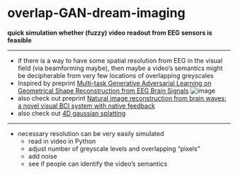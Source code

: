 # overlap-GAN-dream-imaging
**quick simulation whether (fuzzy) video readout from EEG sensors is feasible**   

---

- if there is a way to have some spatial resolution from EEG in the visual field (via beamforming maybe), then maybe a video’s semantics might be decipherable from very few locations of overlapping greyscales
- Inspired by preprint [Multi-task Generative Adversarial Learning on Geometrical Shape Reconstruction from EEG Brain Signals](https://www.biorxiv.org/content/10.1101/787101v3)
  ![image](https://github.com/neurodream/overlap-GAN-dream-imaging/assets/117816806/96a1440e-e0aa-4688-baf7-842923b1bd42)
- also check out preprint [Natural image reconstruction from brain waves: a novel visual BCI system with native feedback](https://www.biorxiv.org/content/10.1101/787101v3)
- also check out [4D gaussian splatting](https://guanjunwu.github.io/4dgs/)

---

- necessary resolution can be very easily simulated
	- read in video in Python
	- adjust number of greyscale levels and overlapping “pixels”
	- add noise
	- see if people can identify the video’s semantics
